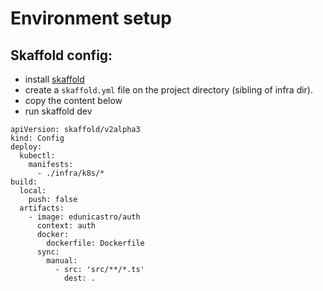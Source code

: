 # Environment setup

## Skaffold config:

- install [skaffold](https://skaffold.dev/)
- create a `skaffold.yml` file on the project directory (sibling of infra dir).
- copy the content below
- run skaffold dev

```
apiVersion: skaffold/v2alpha3
kind: Config
deploy:
  kubectl:
    manifests:
      - ./infra/k8s/*
build:
  local:
    push: false
  artifacts:
    - image: edunicastro/auth
      context: auth
      docker:
        dockerfile: Dockerfile
      sync:
        manual:
          - src: 'src/**/*.ts'
            dest: .
```
